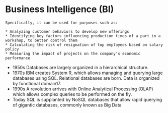 # Business Intelligence (BI)

```
Specifically, it can be used for purposes such as:

* Analyzing customer behaviors to develop new offerings
* Identifying key factors influencing production times of a part in a workshop, to better control them
* Calculating the risk of resignation of top employees based on salary policy
* Measuring the impact of projects on the company's economic performance
```

- 1950s Databases are largely organized in a hierarchical structure.
- 1970s IBM creates System R, which allows managing and querying large databases using SQL. Relational databases are born. Data is organized by functional domain17.
- 1990s A revolution arrives with Online Analytical Processing (OLAP) which allows complex queries to be performed on the fly.
- Today SQL is supplanted by NoSQL databases that allow rapid querying of gigantic databases, commonly known as Big Data